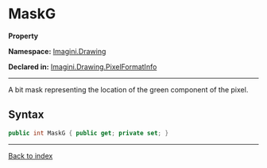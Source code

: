 # MaskG

**Property**

**Namespace:** [Imagini.Drawing](Imagini.Drawing.md)

**Declared in:** [Imagini.Drawing.PixelFormatInfo](Imagini.Drawing.PixelFormatInfo.md)

------



A bit mask representing the location of the green component of the pixel.


## Syntax

```csharp
public int MaskG { public get; private set; }
```

------

[Back to index](index.md)